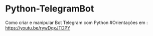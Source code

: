 # Python-TelegramBot
Como criar e manipular Bot Telegram com Python
#Orientações em : https://youtu.be/rywDqxJTDPY
